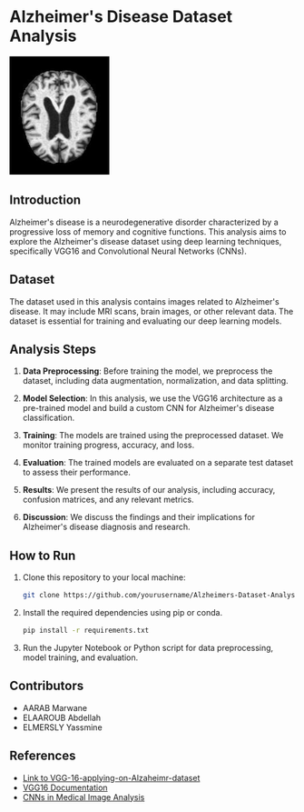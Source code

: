 
# Alzheimer's Disease Dataset Analysis

<img src="Alzheimer_s Dataset/test/MildDemented/26 (19).jpg">

## Introduction

Alzheimer's disease is a neurodegenerative disorder characterized by a progressive loss of memory and cognitive functions. This analysis aims to explore the Alzheimer's disease dataset using deep learning techniques, specifically VGG16 and Convolutional Neural Networks (CNNs).

## Dataset

The dataset used in this analysis contains images related to Alzheimer's disease. It may include MRI scans, brain images, or other relevant data. The dataset is essential for training and evaluating our deep learning models.

## Analysis Steps

1. **Data Preprocessing**: Before training the model, we preprocess the dataset, including data augmentation, normalization, and data splitting.

2. **Model Selection**: In this analysis, we use the VGG16 architecture as a pre-trained model and build a custom CNN for Alzheimer's disease classification.

3. **Training**: The models are trained using the preprocessed dataset. We monitor training progress, accuracy, and loss.

4. **Evaluation**: The trained models are evaluated on a separate test dataset to assess their performance.

5. **Results**: We present the results of our analysis, including accuracy, confusion matrices, and any relevant metrics.

6. **Discussion**: We discuss the findings and their implications for Alzheimer's disease diagnosis and research.

## How to Run

1. Clone this repository to your local machine:

   ```bash
   git clone https://github.com/yourusername/Alzheimers-Dataset-Analysis.git
   
2. Install the required dependencies using pip or conda.

   ```bash
   pip install -r requirements.txt

3. Run the Jupyter Notebook or Python script for data preprocessing, model training, and evaluation.

## Contributors

- AARAB Marwane
- ELAAROUB Abdellah
- ELMERSLY Yassmine

## References

- [Link to VGG-16-applying-on-Alzaheimr-dataset](https://dataset-source-url.com](https://www.kaggle.com/code/yassmineelmersly/alzaheimer-s-dataset-analysis))
- [VGG16 Documentation](https://link-to-vgg16-docs.com](https://keras.io/api/applications/vgg/))
- [CNNs in Medical Image Analysis](https://medical-image-cnn-research.com](https://link.springer.com/article/10.1007/s12065-020-00540-3#:~:text=Researchers%20have%20successfully%20applied%20CNNs,%5D%2C%20blood%20cancer%2C%20anomalies%20of)https://link.springer.com/article/10.1007/s12065-020-00540-3#:~:text=Researchers%20have%20successfully%20applied%20CNNs,%5D%2C%20blood%20cancer%2C%20anomalies%20of)

